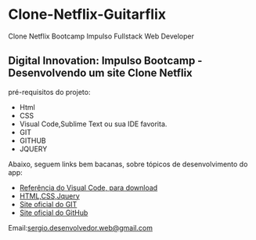 # Clone-Netflix-Guitarflix
Clone Netflix Bootcamp Impulso Fullstack Web Developer

<h2>Digital Innovation: Impulso Bootcamp - Desenvolvendo um site Clone Netflix</h2>

 pré-requisitos do projeto:

* Html
* CSS
* Visual Code,Sublime Text ou sua IDE favorita.
* GIT
* GITHUB
* JQUERY

Abaixo, seguem links bem bacanas, sobre tópicos de desenvolvimento do app:

* [Referência do Visual Code, para download](https://code.visualstudio.com/)
* [HTML,CSS,Jquery](https://www.w3schools.com/)
* [Site oficial do GIT](https://git-scm.com/)
* [Site oficial do GitHub](http://github.com/)

Email:sergio.desenvolvedor.web@gmail.com
